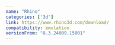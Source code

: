 ```yaml
---
name: "Rhino"
categories: ['3d']
link: https://www.rhino3d.com/download/
compatibility: emulation
versionFrom: "8.3.24009.15001"
---
```



